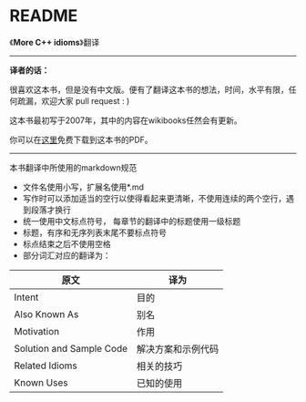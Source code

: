 # README

《**More C++ idioms**》翻译

---

**译者的话：**

很喜欢这本书，但是没有中文版。便有了翻译这本书的想法，时间，水平有限，任何疏漏，欢迎大家 pull request : )

这本书最初写于2007年，其中的内容在wikibooks任然会有更新。

你可以在[这里](https://en.wikibooks.org/wiki/More_C%2B%2B_Idioms)免费下载到这本书的PDF。

---

本书翻译中所使用的markdown规范
* 文件名使用小写，扩展名使用*.md
* 写作时可以添加适当的空行以使得看起来更清晰，不使用连续的两个空行，遇到段落才换行
* 统一使用中文标点符号， 每章节的翻译中的标题使用一级标题
* 标题，有序和无序列表末尾不要标点符号
* 标点结束之后不使用空格
* 部分词汇对应的翻译为：

|原文 | 译为|
---- | ----
Intent | 目的
Also Known As | 别名
Motivation | 作用 
Solution and Sample Code | 解决方案和示例代码
Related Idioms | 相关的技巧
Known Uses | 已知的使用
